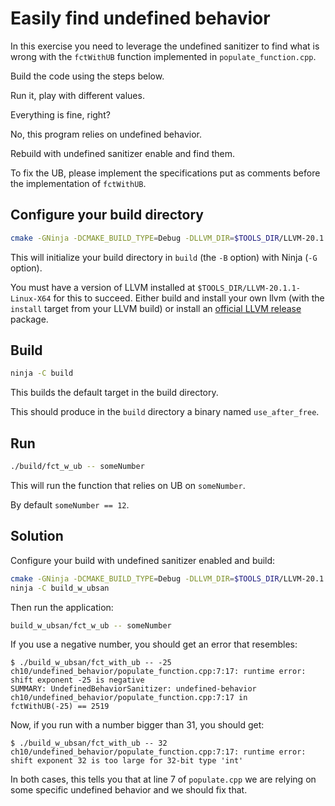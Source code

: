# Easily find undefined behavior #

In this exercise you need to leverage the undefined sanitizer to find what is wrong with the `fctWithUB` function implemented in `populate_function.cpp`.

Build the code using the steps below.

Run it, play with different values.

Everything is fine, right?

No, this program relies on undefined behavior.

Rebuild with undefined sanitizer enable and find them.

To fix the UB, please implement the specifications put as comments before the implementation of `fctWithUB`.

## Configure your build directory ##

```bash
cmake -GNinja -DCMAKE_BUILD_TYPE=Debug -DLLVM_DIR=$TOOLS_DIR/LLVM-20.1.1-Linux-X64/lib/cmake/llvm -Bbuild .
```

This will initialize your build directory in `build` (the `-B` option) with Ninja (`-G` option).

You must have a version of LLVM installed at `$TOOLS_DIR/LLVM-20.1.1-Linux-X64` for this to succeed.
Either build and install your own llvm (with the `install` target from your LLVM build) or install an [official LLVM release](https://releases.llvm.org/) package.

## Build ##

```bash
ninja -C build
```

This builds the default target in the build directory.

This should produce in the `build` directory a binary named `use_after_free`.

## Run ##

```bash
./build/fct_w_ub -- someNumber
```

This will run the function that relies on UB on `someNumber`.

By default `someNumber == 12`.


## Solution ##

Configure your build with undefined sanitizer enabled and build:
```bash
cmake -GNinja -DCMAKE_BUILD_TYPE=Debug -DLLVM_DIR=$TOOLS_DIR/LLVM-20.1.1-Linux-X64/lib/cmake/llvm -Bbuild_w_ubsan . -DCMAKE_CXX_FLAGS=-fsanitize=undefined
ninja -C build_w_ubsan
```

Then run the application:
```bash
build_w_ubsan/fct_w_ub -- someNumber
```

If you use a negative number, you should get an error that resembles:
```
$ ./build_w_ubsan/fct_with_ub -- -25
ch10/undefined_behavior/populate_function.cpp:7:17: runtime error: shift exponent -25 is negative
SUMMARY: UndefinedBehaviorSanitizer: undefined-behavior ch10/undefined_behavior/populate_function.cpp:7:17 in 
fctWithUB(-25) == 2519
```

Now, if you run with a number bigger than 31, you should get:
```
$ ./build_w_ubsan/fct_with_ub -- 32
ch10/undefined_behavior/populate_function.cpp:7:17: runtime error: shift exponent 32 is too large for 32-bit type 'int'
```

In both cases, this tells you that at line 7 of `populate.cpp` we are relying on some specific undefined behavior and we should fix that.
